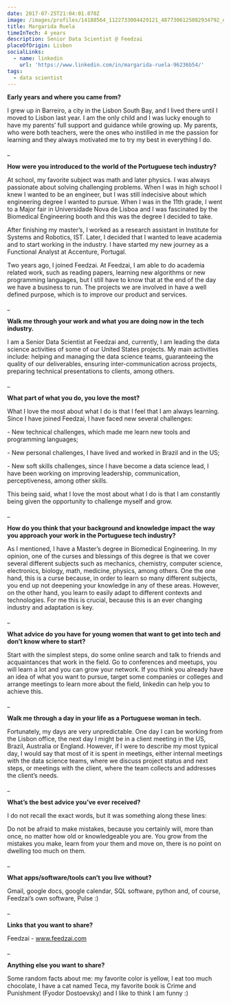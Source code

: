```yaml
---
date: 2017-07-25T21:04:01.870Z
image: /images/profiles/14188564_1122733004429121_4877306125082934792_o.jpg
title: Margarida Ruela
timeInTech: 4 years
description: Senior Data Scientist @ Feedzai
placeOfOrigin: Lisbon
socialLinks:
  - name: linkedin
    url: 'https://www.linkedin.com/in/margarida-ruela-96236b54/'
tags:
  - data scientist
---
```

**Early years and where you came from?**

I grew up in Barreiro, a city in the Lisbon South Bay, and I lived there until I moved to Lisbon last year. I am the only child and I was lucky enough to have my parents’ full support and guidance while growing up. My parents, who were both teachers, were the ones who instilled in me the passion for learning and they always motivated me to try my best in everything I do.

\_

**How were you introduced to the world of the Portuguese tech industry?**

At school, my favorite subject was math and later physics. I was always passionate about solving challenging problems. When I was in high school I knew I wanted to be an engineer, but I was still indecisive about which engineering degree I wanted to pursue. When I was in the 11th grade, I went to a Major fair in Universidade Nova de Lisboa and I was fascinated by the Biomedical Engineering booth and this was the degree I decided to take.

After finishing my master’s, I worked as a research assistant in Institute for Systems and Robotics, IST. Later, I decided that I wanted to leave academia and to start working in the industry. I have started my new journey as a Functional Analyst at Accenture, Portugal.

Two years ago, I joined Feedzai. At Feedzai, I am able to do academia related work, such as reading papers, learning new algorithms or new programming languages, but I still have to know that at the end of the day we have a business to run. The projects we are involved in have a well defined purpose, which is to improve our product and services.

\_

**Walk me through your work and what you are doing now in the tech industry.**

I am a Senior Data Scientist at Feedzai and, currently, I am leading the data science activities of some of our United States projects. My main activities include: helping and managing the data science teams, guaranteeing the quality of our deliverables, ensuring inter-communication across projects, preparing technical presentations to clients, among others.

\_

**What part of what you do, you love the most?**

What I love the most about what I do is that I feel that I am always learning. Since I have joined Feedzai, I have faced new several challenges:

\- New technical challenges, which made me learn new tools and programming languages;

\- New personal challenges, I have lived and worked in Brazil and in the US;

\- New soft skills challenges, since I have become a data science lead, I have been working on improving leadership, communication, perceptiveness, among other skills.

This being said, what I love the most about what I do is that I am constantly being given the opportunity to challenge myself and grow.

\_

**How do you think that your background and knowledge impact the way you approach your work in the Portuguese tech industry?**

As I mentioned, I have a Master’s degree in Biomedical Engineering. In my opinion, one of the curses and blessings of this degree is that we cover several different subjects such as mechanics, chemistry, computer science, electronics, biology, math, medicine, physics, among others. One the one hand, this is a curse because, in order to learn so many different subjects, you end up not deepening your knowledge in any of these areas. However, on the other hand, you learn to easily adapt to different contexts and technologies. For me this is crucial, because this is an ever changing industry and adaptation is key.

\_

**What advice do you have for young women that want to get into tech and don’t know where to start?**

Start with the simplest steps, do some online search and talk to friends and acquaintances that work in the field. Go to conferences and meetups, you will learn a lot and you can grow your network. If you think you already have an idea of what you want to pursue, target some companies or colleges and arrange meetings to learn more about the field, linkedin can help you to achieve this.

\_

**Walk me through a day in your life as a Portuguese woman in tech.**

Fortunately, my days are very unpredictable. One day I can be working from the Lisbon office, the next day I might be in a client meeting in the US, Brazil, Australia or England. However, if I were to describe my most typical day, I would say that most of it is spent in meetings, either internal meetings with the data science teams, where we discuss project status and next steps, or meetings with the client, where the team collects and addresses the client’s needs.

\_

**What’s the best advice you’ve ever received?**

I do not recall the exact words, but it was something along these lines:

Do not be afraid to make mistakes, because you certainly will, more than once, no matter how old or knowledgeable you are. You grow from the mistakes you make, learn from your them and move on, there is no point on dwelling too much on them.

\_

**What apps/software/tools can’t you live without?**

Gmail, google docs, google calendar, SQL software, python and, of course, Feedzai’s own software, Pulse :)

\_

**Links that you want to share?**

Feedzai - www.feedzai.com

\_

**Anything else you want to share?**

Some random facts about me: my favorite color is yellow, I eat too much chocolate, I have a cat named Teca, my favorite book is Crime and Punishment (Fyodor Dostoevsky) and I like to think I am funny :)

